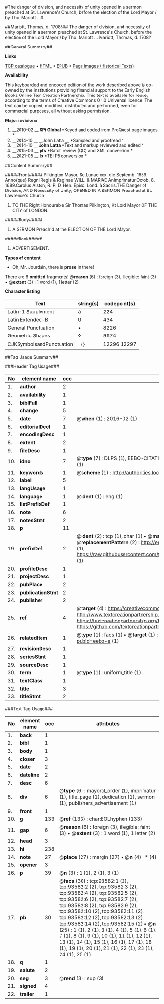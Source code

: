 #The danger of division, and necessity of unity opened in a sermon preached at St. Lawrence's Church, before the election of the Lord Mayor / by Tho. Mariott ...#

##Mariott, Thomas, d. 1708?##
The danger of division, and necessity of unity opened in a sermon preached at St. Lawrence's Church, before the election of the Lord Mayor / by Tho. Mariott ...
Mariott, Thomas, d. 1708?

##General Summary##

**Links**

[TCP catalogue](http://www.ota.ox.ac.uk/tcp/)  • 
[HTML](http://tei.it.ox.ac.uk/tcp/Texts-HTML/free/A52/A52014.html)  • 
[EPUB](http://tei.it.ox.ac.uk/tcp/Texts-EPUB/free/A52/A52014.epub) • 
[Page images (Historical Texts)](https://historicaltexts.jisc.ac.uk/eebo-12765765e)

**Availability**

This keyboarded and encoded edition of the work described above is co-owned by the
    institutions providing financial support to the Early English Books Online Text Creation
    Partnership. This text is available for reuse, according to the terms of  Creative Commons 0 1.0 Universal
    licence. The text can be copied, modified, distributed and performed, even for commercial
    purposes, all without asking permission.

**Major revisions**

1. __2010-02 __ __SPi Global__ *Keyed and coded from ProQuest page images *
1. __2014-10 __ __John Latta __ *Sampled and proofread *
1. __2014-10 __ __John Latta__ *Text and markup reviewed and edited *
1. __2015-03 __ __pfs__ *Batch review (QC) and XML conversion *
1. __2021-05 __ __lb__ *TEI P5 conversion *

##Content Summary##

#####Front#####
Pilkington Mayor, &c.Lunae xxx. die Septemb. 1689. Anno{que} Regni Regis & Reginae WILL. & MARIAE AnImprimatur.Octob. 8. 1689.Carolus Alston, R. P. D. Hen. Episc. Lond. à Sacris.THE Danger of Division, AND Necessity of Unity, OPENED IN A SERMON Preached at St. Lawrence's Church
1. TO THE Right Honourable Sir Thomas Pilkington, Kt Lord Mayor OF THE CITY of LONDON.

#####Body#####

1. A SERMON Preach'd at the ELECTION OF THE Lord Mayor.

#####Back#####

1. ADVERTISEMENT.

**Types of content**

  * Oh, Mr. Jourdain, there is **prose** in there!

There are 6 **omitted** fragments! 
 @__reason__ (6) : foreign (3), illegible: faint (3)  •  @__extent__ (3) : 1 word (1), 1 letter (2)

**Character listing**


|Text|string(s)|codepoint(s)|
|---|---|---|
|Latin-1 Supplement|à|224|
|Latin Extended-B|Ʋ|434|
|General Punctuation|•|8226|
|Geometric Shapes|◊|9674|
|CJKSymbolsandPunctuation|〈〉|12296 12297|

##Tag Usage Summary##

###Header Tag Usage###

|No|element name|occ|attributes|
|---|---|---|---|
|1.|__author__|2||
|2.|__availability__|1||
|3.|__biblFull__|1||
|4.|__change__|5||
|5.|__date__|7| @__when__ (1) : 2016-02 (1)|
|6.|__editorialDecl__|1||
|7.|__encodingDesc__|1||
|8.|__extent__|2||
|9.|__fileDesc__|1||
|10.|__idno__|7| @__type__ (7) : DLPS (1), EEBO-CITATION (1), VID (1), EEBO-PROQUEST (1), STC (2), OCLC (1)|
|11.|__keywords__|1| @__scheme__ (1) : http://authorities.loc.gov/ (1)|
|12.|__label__|5||
|13.|__langUsage__|1||
|14.|__language__|1| @__ident__ (1) : eng (1)|
|15.|__listPrefixDef__|1||
|16.|__note__|6||
|17.|__notesStmt__|2||
|18.|__p__|11||
|19.|__prefixDef__|2| @__ident__ (2) : tcp (1), char (1)  •  @__matchPattern__ (2) : ([0-9\-]+):([0-9IVX]+) (1), (.+) (1)  •  @__replacementPattern__ (2) : http://eebo.chadwyck.com/downloadtiff?vid=$1&page=$2 (1), https://raw.githubusercontent.com/textcreationpartnership/Texts/master/tcpchars.xml#$1 (1)|
|20.|__profileDesc__|1||
|21.|__projectDesc__|1||
|22.|__pubPlace__|2||
|23.|__publicationStmt__|2||
|24.|__publisher__|2||
|25.|__ref__|4| @__target__ (4) : https://creativecommons.org/publicdomain/zero/1.0/ (1), http://www.textcreationpartnership.org/docs/. (1), https://textcreationpartnership.org/faq/#faq05 (1), https://github.com/textcreationpartnership (1)|
|26.|__relatedItem__|1| @__type__ (1) : facs (1)  •  @__target__ (1) : https://data.historicaltexts.jisc.ac.uk/view?pubId=eebo-e (1)|
|27.|__revisionDesc__|1||
|28.|__seriesStmt__|1||
|29.|__sourceDesc__|1||
|30.|__term__|1| @__type__ (1) : uniform_title (1)|
|31.|__textClass__|1||
|32.|__title__|3||
|33.|__titleStmt__|2||


###Text Tag Usage###

|No|element name|occ|attributes|
|---|---|---|---|
|1.|__back__|1||
|2.|__bibl__|1||
|3.|__body__|1||
|4.|__closer__|3||
|5.|__date__|2||
|6.|__dateline__|2||
|7.|__desc__|6||
|8.|__div__|6| @__type__ (6) : mayoral_order (1), imprimatur (1), title_page (1), dedication (1), sermon (1), publishers_advertisement (1)|
|9.|__front__|1||
|10.|__g__|133| @__ref__ (133) : char:EOLhyphen (133)|
|11.|__gap__|6| @__reason__ (6) : foreign (3), illegible: faint (3)  •  @__extent__ (3) : 1 word (1), 1 letter (2)|
|12.|__head__|3||
|13.|__hi__|238||
|14.|__note__|27| @__place__ (27) : margin (27)  •  @__n__ (4) : * (4)|
|15.|__opener__|3||
|16.|__p__|39| @__n__ (3) : 1 (1), 2 (1), 3 (1)|
|17.|__pb__|30| @__facs__ (30) : tcp:93582:1 (2), tcp:93582:2 (2), tcp:93582:3 (2), tcp:93582:4 (2), tcp:93582:5 (2), tcp:93582:6 (2), tcp:93582:7 (2), tcp:93582:8 (2), tcp:93582:9 (2), tcp:93582:10 (2), tcp:93582:11 (2), tcp:93582:12 (2), tcp:93582:13 (2), tcp:93582:14 (2), tcp:93582:15 (2)  •  @__n__ (25) : 1 (1), 2 (1), 3 (1), 4 (1), 5 (1), 6 (1), 7 (1), 8 (1), 9 (1), 10 (1), 11 (1), 12 (1), 13 (1), 14 (1), 15 (1), 16 (1), 17 (1), 18 (1), 19 (1), 20 (1), 21 (1), 22 (1), 23 (1), 24 (1), 25 (1)|
|18.|__q__|1||
|19.|__salute__|2||
|20.|__seg__|3| @__rend__ (3) : sup (3)|
|21.|__signed__|4||
|22.|__trailer__|1||
